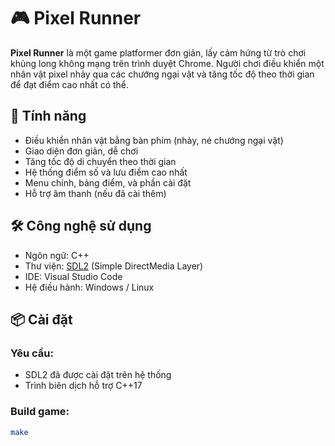 # 🎮 Pixel Runner

**Pixel Runner** là một game platformer đơn giản, lấy cảm hứng từ trò chơi khủng long không mạng trên trình duyệt Chrome. Người chơi điều khiển một nhân vật pixel nhảy qua các chướng ngại vật và tăng tốc độ theo thời gian để đạt điểm cao nhất có thể.

## 🚀 Tính năng

- Điều khiển nhân vật bằng bàn phím (nhảy, né chướng ngại vật)
- Giao diện đơn giản, dễ chơi
- Tăng tốc độ di chuyển theo thời gian
- Hệ thống điểm số và lưu điểm cao nhất
- Menu chính, bảng điểm, và phần cài đặt
- Hỗ trợ âm thanh (nếu đã cài thêm)

## 🛠 Công nghệ sử dụng

- Ngôn ngữ: C++
- Thư viện: [SDL2](https://www.libsdl.org/) (Simple DirectMedia Layer)
- IDE: Visual Studio Code
- Hệ điều hành: Windows / Linux

## 📦 Cài đặt

### Yêu cầu:
- SDL2 đã được cài đặt trên hệ thống
- Trình biên dịch hỗ trợ C++17

### Build game:

```bash
make

